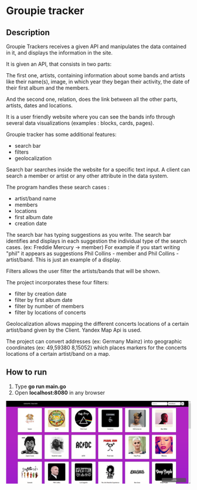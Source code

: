 # Groupie tracker


## Description

Groupie Trackers receives a given API and manipulates the data contained in it, and displays the information in the site.

It is given an API, that consists in two parts:

The first one, artists, containing information about some bands and artists like their name(s), image, in which year they began their activity, the date of their first album and the members.

And the second one, relation, does the link between all the other parts, artists, dates and locations.

It is a user friendly website where you can see the bands info through several data visualizations (examples : blocks, cards, pages). 


Groupie tracker has some additional features:
* search bar
* filters
* geolocalization


Search bar searches inside the website for a specific text input. A client can search a member or artist or any other attribute in the data system.

The program handles these search cases :
* artist/band name
* members
* locations
* first album date
* creation date

The search bar has typing suggestions as you write.
    The search bar identifies and displays in each suggestion the individual type of the search cases. (ex: Freddie Mercury -> member)
    For example if you start writing "phil" it appears as suggestions Phil Collins - member and Phil Collins - artist/band. This is just an example of a display.



Filters allows the user filter the artists/bands that will be shown.

The project incorporates these four filters:
* filter by creation date
* filter by first album date
* filter by number of members
* filter by locations of concerts




Geolocalization allows mapping the different concerts locations of a certain artist/band given by the Client.
    Yandex Map Api is used.

   The project can convert addresses (ex: Germany Mainz) into geographic coordinates (ex: 49,59380 8,15052) which places markers for the concerts locations of a certain artist/band on a map.

## How to run 
1. Type **go run main.go**
2. Open **localhost:8080** in any browser

![alt text](static/img/ex-groupie.png "groupie")​
